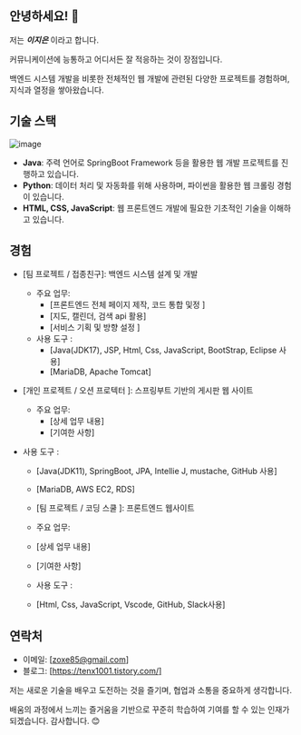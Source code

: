 ## 안녕하세요! 👋

저는 ***이지은*** 이라고 합니다. 

커뮤니케이션에 능통하고 어디서든 잘 적응하는 것이 장점입니다. 

백엔드 시스템 개발을 비롯한 전체적인 웹 개발에 관련된 다양한 프로젝트를 경험하며, 지식과 열정을 쌓아왔습니다.



## 기술 스택

![image](https://github.com/tenxx10/tenxx10/assets/143534556/2a0cc140-a72a-41d7-a781-c5daf9353124)



- **Java**: 주력 언어로 SpringBoot Framework 등을 활용한 웹 개발 프로젝트를 진행하고 있습니다.
- **Python**: 데이터 처리 및 자동화를 위해 사용하며, 파이썬을 활용한 웹 크롤링 경험이 있습니다.
- **HTML, CSS, JavaScript**: 웹 프론트엔드 개발에 필요한 기초적인 기술을 이해하고 있습니다.


  

## 경험

- [팀 프로젝트 / 접종친구]: 백엔드 시스템 설계 및 개발
  - 주요 업무:
    - [프론트엔드 전체 페이지 제작, 코드 통합 및정 ]
    - [지도, 캘린더, 검색 api 활용]
    - [서비스 기획 및 방향 설정 ]
  - 사용 도구 :
    - [Java(JDK17), JSP, Html, Css, JavaScript, BootStrap, Eclipse 사용]
    - [MariaDB, Apache Tomcat]
      


- [개인 프로젝트 / 오션 프로텍터 ]: 스프링부트 기반의 게시판 웹 사이트
  - 주요 업무:
    - [상세 업무 내용]
    - [기여한 사항]
 - 사용 도구 :
    - [Java(JDK11), SpringBoot, JPA, Intellie J, mustache, GitHub 사용]
    - [MariaDB, AWS EC2, RDS]

  

   - [팀 프로젝트 / 코딩 스쿨 ]: 프론트엔드 웹사이트
    - 주요 업무:
    - [상세 업무 내용]
    - [기여한 사항]
   - 사용 도구 :
    - [Html, Css, JavaScript, Vscode, GitHub, Slack사용]


## 연락처

- 이메일: [zoxe85@gmail.com]
- 블로그: [https://tenx1001.tistory.com/]

  

저는 새로운 기술을 배우고 도전하는 것을 즐기며, 협업과 소통을 중요하게 생각합니다.

배움의 과정에서 느끼는 즐거움을 기반으로 꾸준히 학습하여 기여를 할 수 있는 인재가 되겠습니다. 감사합니다. 😊
